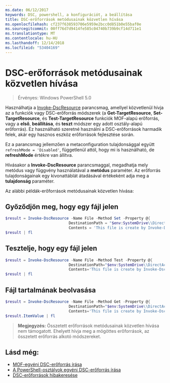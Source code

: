 ```yaml
---
ms.date: 06/12/2017
keywords: DSC, powershell, a konfigurációt, a beállítása
title: DSC-erőforrások metódusainak közvetlen hívása
ms.openlocfilehash: cf237f638593706e5959e2bcc0d851b0e55baf0e
ms.sourcegitcommit: 00ff76d7d9414fe585c04740b739b9cf14d711e1
ms.translationtype: MT
ms.contentlocale: hu-HU
ms.lasthandoff: 12/14/2018
ms.locfileid: "53404169"
---
```

# <a name="calling-dsc-resource-methods-directly"></a>DSC-erőforrások metódusainak közvetlen hívása

>Érvényes: Windows PowerShell 5.0

Használhatja a [Invoke-DscResource](/powershell/module/PSDesiredStateConfiguration/Invoke-DscResource) parancsmag, amellyel közvetlenül hívja az a funkciók vagy DSC-erőforrás módszerek (a **Get-TargetResource**, **Set-TargetResource**, és  **Test-TargetResource** funkciók MOF-alapú erőforrás, vagy a **első**, **beállítása**, és **teszt** módszer egy adott osztály-alapú erőforrás).
Ez használható szeretné használni a DSC-erőforrások harmadik felek, akár egy hasznos eszköz erőforrások fejlesztése során.

Ez a parancsmag jellemzően a metaconfiguration tulajdonsággal együtt `refreshMode = 'Disabled'`, függetlenül attól, hogy mi is használható, de **refreshMode** értékre van állítva.

Hívásakor a **Invoke-DscResource** parancsmaggal, megadhatja mely metódus vagy függvény használatával a **metódus** paraméter. Az erőforrás tulajdonságainak egy kivonattáblát átadásával értékeként adja meg a **tulajdonság** paraméter.

Az alábbi példák-erőforrások metódusainak közvetlen hívása:

## <a name="ensure-a-file-is-present"></a>Győződjön meg, hogy egy fájl jelen

```powershell
$result = Invoke-DscResource -Name File -Method Set -Property @{
                            DestinationPath = "$env:SystemDrive\\DirectAccess.txt";
                            Contents = 'This file is create by Invoke-DscResource'} -Verbose
$result | fl
```

## <a name="test-that-a-file-is-present"></a>Tesztelje, hogy egy fájl jelen

```powershell
$result = Invoke-DscResource -Name File -Method Test -Property @{
                            DestinationPath="$env:SystemDrive\\DirectAccess.txt";
                            Contents='This file is create by Invoke-DscResource'} -Verbose
$result | fl
```

## <a name="get-the-contents-of-file"></a>Fájl tartalmának beolvasása

```powershell
$result = Invoke-DscResource -Name File -Method Get -Property @{
                            DestinationPath="$env:SystemDrive\\DirectAccess.txt";
                            Contents='This file is create by Invoke-DscResource'} -Verbose
$result.ItemValue | fl
```

>**Megjegyzés:** Összetett erőforrások metódusainak közvetlen hívása nem támogatott. Ehelyett hívja meg a mögöttes erőforrások, az összetett erőforrás alkotó módszereket.

## <a name="see-also"></a>Lásd még:
- [MOF-egyéni DSC-erőforrás írása](../resources/authoringResourceMOF.md)
- [A PowerShell-osztályok egyéni DSC-erőforrás írása](../resources/authoringResourceClass.md)
- [ DSC-erőforrások hibakeresése](../troubleshooting/debugResource.md)